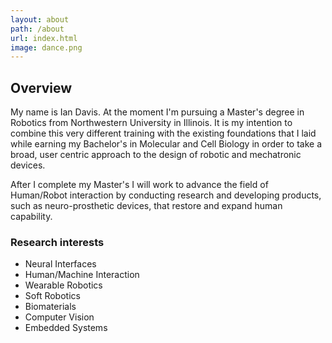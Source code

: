 ```yaml
---
layout: about
path: /about
url: index.html
image: dance.png
---
```


## Overview
My name is Ian Davis. At the moment I'm pursuing a Master's degree in Robotics from Northwestern University in Illinois. It is my intention to combine this very different training with the existing foundations that I laid while earning my Bachelor's in Molecular and Cell Biology in order to take a broad, user centric approach to the design of robotic and mechatronic devices. 

After I complete my Master's I will work to advance the field of Human/Robot interaction by conducting research and developing products, such as neuro-prosthetic devices, that restore and expand human capability.


### Research interests
* Neural Interfaces
* Human/Machine Interaction
* Wearable Robotics
* Soft Robotics
* Biomaterials
* Computer Vision
* Embedded Systems
